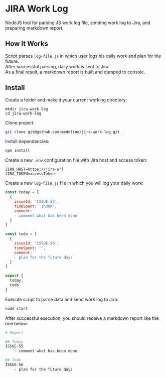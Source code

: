 # JIRA Work Log

NodeJS tool for parsing JS work log file, sending work log to Jira, and preparing markdown report.

## How It Works

Script parses `log-file.js` in which user logs his daily work and plan for the future.<br>
After successful parsing, daily work is sent to Jira.<br>
As a final result, a markdown report is built and dumped to console.

## Install

Create a folder and make it your current working directory:

```
mkdir jira-work-log
cd jira-work-log
```

Clone project:

```bash
git clone git@github.com:medolino/jira-work-log.git .
```

Install dependencies:
``` bash
npm install
```

Create a new `.env` configuration file with Jira host and access token:

```env
JIRA_HOST=https://jira-url
JIRA_TOKEN=accessToken
```

Create a new `log-file.js` file in which you will log your daily work:
```js
const today = [
  {
    issueId: 'ISSUE-55',
    timeSpent: '1h30m',
    comment: `
    - comment what has been done`
  }
]

const todo = [
  {
    issueId: 'ISSUE-56',
    timeSpent: '',
    comment: `
    - plan for the future days`
  }
]

export {
  today,
  todo
}
```

Execute script to parse data and send work log to Jira:

```bash
node start
```

After successful execution, you should receive a markdown report like the one below:
```bash
# Report

## Today
ISSUE-55
    - comment what has been done

## Todo
ISSUE-56
    - plan for the future days
```